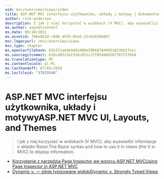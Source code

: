 ```yaml
---
uid: mvc/overview/views/index
title: ASP.NET MVC interfejsu użytkownika, układy i motywy | Dokumentacja firmy Microsoft
author: rick-anderson
description: I jak z niej korzystać w widokach (V MVC), aby wyświetlić informacje o składni Razor.
ms.author: aspnetcontent
ms.date: 08/10/2011
ms.assetid: 786e452d-c0d6-45fb-85eb-22c820304667
msc.legacyurl: /mvc/overview/views
msc.type: chapter
ms.openlocfilehash: 03b371a4de4442d00e396687849951823bb2facc
ms.sourcegitcommit: b28cd0313af316c051c2ff8549865bff67f2fbb4
ms.translationtype: MT
ms.contentlocale: pl-PL
ms.lasthandoff: 07/05/2018
ms.locfileid: "37833548"
---
```

<a name="aspnet-mvc-ui-layouts-and-themes"></a><span data-ttu-id="fe204-103">ASP.NET MVC interfejsu użytkownika, układy i motywy</span><span class="sxs-lookup"><span data-stu-id="fe204-103">ASP.NET MVC UI, Layouts, and Themes</span></span>
====================
> <span data-ttu-id="fe204-104">I jak z niej korzystać w widokach (V MVC), aby wyświetlić informacje o składni Razor.</span><span class="sxs-lookup"><span data-stu-id="fe204-104">The Razor syntax and how to use it in views (the V in MVC) to display information.</span></span>


- [<span data-ttu-id="fe204-105">Korzystanie z narzędzia Page Inspector we wzorcu ASP.NET MVC</span><span class="sxs-lookup"><span data-stu-id="fe204-105">Using Page Inspector in ASP.NET MVC</span></span>](using-page-inspector-in-aspnet-mvc.md)
- [<span data-ttu-id="fe204-106">Dynamic v. — silnie typizowane widoki</span><span class="sxs-lookup"><span data-stu-id="fe204-106">Dynamic v. Strongly Typed Views</span></span>](dynamic-v-strongly-typed-views.md)
